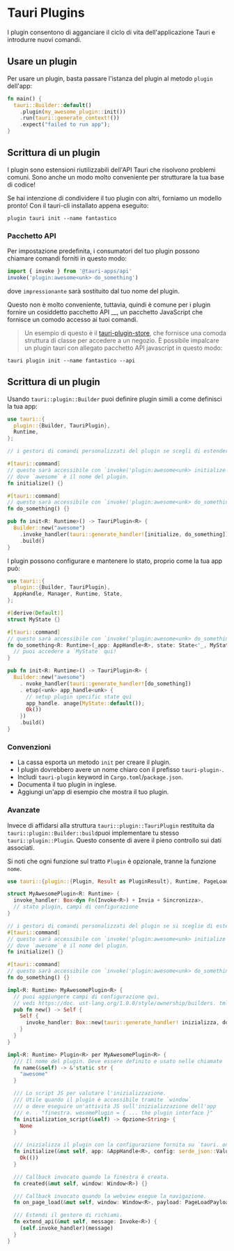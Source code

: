 # Tauri Plugins

I plugin consentono di agganciare il ciclo di vita dell'applicazione Tauri e introdurre nuovi comandi.

## Usare un plugin

Per usare un plugin, basta passare l'istanza del plugin al metodo `plugin` dell'app:

```rust
fn main() {
  tauri::Builder::default()
    .plugin(my_awesome_plugin::init())
    .run(tauri::generate_context!())
    .expect("failed to run app");
}
```

## Scrittura di un plugin

I plugin sono estensioni riutilizzabili dell'API Tauri che risolvono problemi comuni. Sono anche un modo molto conveniente per strutturare la tua base di codice!

Se hai intenzione di condividere il tuo plugin con altri, forniamo un modello pronto! Con il tauri-cli installato appena eseguito:

```shell
plugin tauri init --name fantastico
```

### Pacchetto API

Per impostazione predefinita, i consumatori del tuo plugin possono chiamare comandi forniti in questo modo:

```js
import { invoke } from '@tauri-apps/api'
invoke('plugin:awesome<unk> do_something')
```

dove `impressionante` sarà sostituito dal tuo nome del plugin.

Questo non è molto conveniente, tuttavia, quindi è comune per i plugin fornire un cosiddetto pacchetto API __, un pacchetto JavaScript che fornisce un comodo accesso ai tuoi comandi.

> Un esempio di questo è il [tauri-plugin-store](https://github.com/tauri-apps/tauri-plugin-store), che fornisce una comoda struttura di classe per accedere a un negozio. È possibile impalcare un plugin tauri con allegato pacchetto API javascript in questo modo:

```shell
tauri plugin init --name fantastico --api
```

## Scrittura di un plugin

Usando `tauri::plugin::Builder` puoi definire plugin simili a come definisci la tua app:

```rust
use tauri::{
  plugin::{Builder, TauriPlugin},
  Runtime,
};

// i gestori di comandi personalizzati del plugin se scegli di estendere l'API:

#[tauri::command]
// questo sarà accessibile con `invoke('plugin:awesome<unk> initialize')`.
// dove `awesome` è il nome del plugin.
fn initialize() {}

#[tauri::command]
// questo sarà accessibile con `invoke('plugin:awesome<unk> do_something')`.
fn do_something() {}

pub fn init<R: Runtime>() -> TauriPlugin<R> {
  Builder::new("awesome")
    .invoke_handler(tauri::generate_handler![initialize, do_something])
    .build()
}
```

I plugin possono configurare e mantenere lo stato, proprio come la tua app può:

```rust
use tauri::{
  plugin::{Builder, TauriPlugin},
  AppHandle, Manager, Runtime, State,
};

#[derive(Default)]
struct MyState {}

#[tauri::command]
// questo sarà accessibile con `invoke('plugin:awesome<unk> do_something')`.
fn do_something<R: Runtime>(_app: AppHandle<R>, state: State<'_, MyState>) {
  // puoi accedere a `MyState` qui!
}

pub fn init<R: Runtime>() -> TauriPlugin<R> {
  Builder::new("awesome")
    . nvoke_handler(tauri::generate_handler![do_something])
    . etup(<unk> app_handle<unk> {
      // setup plugin specific state qui
      app_handle. anage(MyState::default());
      Ok())
    })
    .build()
}
```

### Convenzioni

- La cassa esporta un metodo `init` per creare il plugin.
- I plugin dovrebbero avere un nome chiaro con il prefisso `tauri-plugin-`.
- Includi `tauri-plugin` keyword in `Cargo.toml`/`package.json`.
- Documenta il tuo plugin in inglese.
- Aggiungi un'app di esempio che mostra il tuo plugin.

### Avanzate

Invece di affidarsi alla struttura `tauri::plugin::TauriPlugin` restituita da `tauri::plugin::Builder::build`puoi implementare tu stesso `tauri::plugin::Plugin`. Questo consente di avere il pieno controllo sui dati associati.

Si noti che ogni funzione sul tratto `Plugin` è opzionale, tranne la funzione `nome`.

```rust
use tauri::{plugin::{Plugin, Result as PluginResult}, Runtime, PageLoadPayload, Window, Invoke, AppHandle};

struct MyAwesomePlugin<R: Runtime> {
  invoke_handler: Box<dyn Fn(Invoke<R>) + Invia + Sincronizza>,
  // stato plugin, campi di configurazione
}

// i gestori di comandi personalizzati del plugin se si sceglie di estendere l'API.
#[tauri::command]
// questo sarà accessibile con `invoke('plugin:awesome<unk> initialize')`.
// dove `awesome` è il nome del plugin.
fn initialize() {}

#[tauri::command]
// questo sarà accessibile con `invoke('plugin:awesome<unk> do_something')`.
fn do_something() {}

impl<R: Runtime> MyAwesomePlugin<R> {
  // puoi aggiungere campi di configurazione qui,
  // vedi https://doc. ust-lang.org/1.0.0/style/ownership/builders. tml
  pub fn new() -> Self {
    Self {
      invoke_handler: Box::new(tauri::generate_handler! inizializza, do_something]),
    }
  }
}

impl<R: Runtime> Plugin<R> per MyAwesomePlugin<R> {
  /// Il nome del plugin. Deve essere definito e usato nelle chiamate `invoke`.
  fn name(&self) -> &'static str {
    "awesome"
  }

  /// Lo script JS per valutare l'inizializzazione.
  /// Utile quando il plugin è accessibile tramite `window`
  /// o deve eseguire un'attività JS sull'inizializzazione dell'app
  /// e. . "finestra. wesomePlugin = { ... the plugin interface }"
  fn initialization_script(&self) -> Opzione<String> {
    None
  }

  /// inizializza il plugin con la configurazione fornita su `tauri. onf.json > plugin > $yourPluginName` o il valore predefinito.
  fn initialize(&mut self, app: &AppHandle<R>, config: serde_json::Value) -> PluginResult<()> {
    Ok(())
  }

  /// Callback invocato quando la finestra è creata.
  fn created(&mut self, window: Window<R>) {}

  /// Callback invocato quando la webview esegue la navigazione.
  fn on_page_load(&mut self, window: Window<R>, payload: PageLoadPayload) {}

  /// Estendi il gestore di richiami.
  fn extend_api(&mut self, message: Invoke<R>) {
    (self.invoke_handler)(message)
  }
}
```
